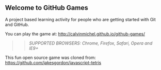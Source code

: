## Welcome to GitHub Games

A project based learning activity for people who are getting started with Git and GitHub.

You can play the game at: http://calvinmichel.github.io/github-games/

>> _*SUPPORTED BROWSERS*: Chrome, Firefox, Safari, Opera and IE9+_

This fun open source game was cloned from: https://github.com/jakesgordon/javascript-tetris
